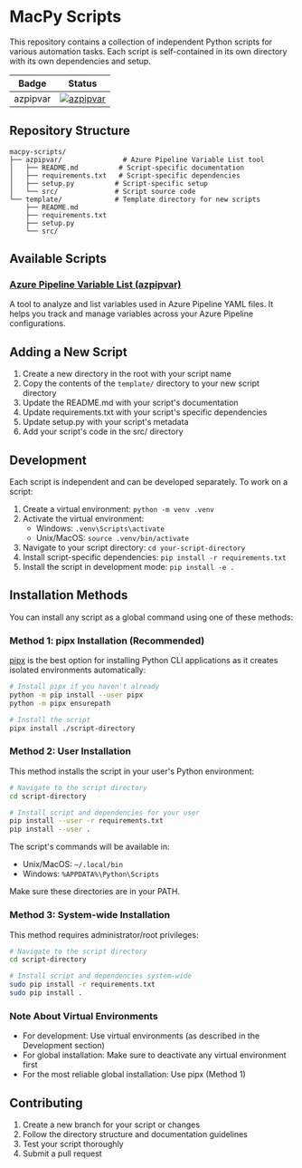 # MacPy Scripts

This repository contains a collection of independent Python scripts for various automation tasks. Each script is self-contained in its own directory with its own dependencies and setup.

| Badge    | Status                                                                                                                                                                              |
| -------- | ----------------------------------------------------------------------------------------------------------------------------------------------------------------------------------- |
| azpipvar | [![azpipvar](https://github.com/greatbody/macpy-scripts/actions/workflows/azpipvar-test.yml/badge.svg)](https://github.com/greatbody/macpy-scripts/actions/workflows/azpipvar-test.yml) |



## Repository Structure

```
macpy-scripts/
├── azpipvar/               # Azure Pipeline Variable List tool
│   ├── README.md          # Script-specific documentation
│   ├── requirements.txt   # Script-specific dependencies
│   ├── setup.py          # Script-specific setup
│   └── src/              # Script source code
└── template/             # Template directory for new scripts
    ├── README.md
    ├── requirements.txt
    ├── setup.py
    └── src/
```

## Available Scripts

### [Azure Pipeline Variable List (azpipvar)](azpipvar/README.md)
A tool to analyze and list variables used in Azure Pipeline YAML files. It helps you track and manage variables across your Azure Pipeline configurations.

## Adding a New Script

1. Create a new directory in the root with your script name
2. Copy the contents of the `template/` directory to your new script directory
3. Update the README.md with your script's documentation
4. Update requirements.txt with your script's specific dependencies
5. Update setup.py with your script's metadata
6. Add your script's code in the src/ directory

## Development

Each script is independent and can be developed separately. To work on a script:

1. Create a virtual environment: `python -m venv .venv`
2. Activate the virtual environment:
   - Windows: `.venv\Scripts\activate`
   - Unix/MacOS: `source .venv/bin/activate`
3. Navigate to your script directory: `cd your-script-directory`
4. Install script-specific dependencies: `pip install -r requirements.txt`
5. Install the script in development mode: `pip install -e .`

## Installation Methods

You can install any script as a global command using one of these methods:

### Method 1: pipx Installation (Recommended)

[pipx](https://pypa.github.io/pipx/) is the best option for installing Python CLI applications as it creates isolated environments automatically:

```bash
# Install pipx if you haven't already
python -m pip install --user pipx
python -m pipx ensurepath

# Install the script
pipx install ./script-directory
```

### Method 2: User Installation

This method installs the script in your user's Python environment:

```bash
# Navigate to the script directory
cd script-directory

# Install script and dependencies for your user
pip install --user -r requirements.txt
pip install --user .
```

The script's commands will be available in:
- Unix/MacOS: `~/.local/bin`
- Windows: `%APPDATA%\Python\Scripts`

Make sure these directories are in your PATH.

### Method 3: System-wide Installation

This method requires administrator/root privileges:

```bash
# Navigate to the script directory
cd script-directory

# Install script and dependencies system-wide
sudo pip install -r requirements.txt
sudo pip install .
```

### Note About Virtual Environments

- For development: Use virtual environments (as described in the Development section)
- For global installation: Make sure to deactivate any virtual environment first
- For the most reliable global installation: Use pipx (Method 1)

## Contributing

1. Create a new branch for your script or changes
2. Follow the directory structure and documentation guidelines
3. Test your script thoroughly
4. Submit a pull request